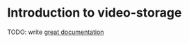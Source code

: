# Introduction to video-storage

TODO: write [great documentation](http://jacobian.org/writing/what-to-write/)

